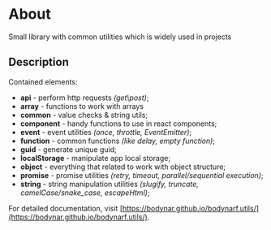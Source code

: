 # About
Small library with common utilities which is widely used in projects

## Description
Contained elements:
 - **api** - perform http requests *(get\post)*;
 - **array** - functions to work with arrays
 - **common** - value checks & string utils;
 - **component** - handy functions to use in react components;
 - **event** - event utilities *(once, throttle, EventEmitter)*;
 - **function** - common functions *(like delay, empty function)*;
 - **guid** - generate unique guid;
 - **localStorage** - manipulate app local storage;
 - **object** - everything that related to work with object structure;
 - **promise** - promise utilities *(retry, timeout, parallel/sequential execution)*;
 - **string** - string manipulation utilities *(slugify, truncate, camelCase/snake_case, escapeHtml)*;

For detailed documentation, visit [https://bodynar.github.io/bodynarf.utils/](https://bodynar.github.io/bodynarf.utils/).
